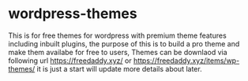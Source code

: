 # wordpress-themes
This is for free themes for wordpress  with premium theme features including inbuilt plugins, the purpose of this is to build a pro theme and make them availabe for free to users, Themes can be downlaod via following url 
https://freedaddy.xyz/ or 
https://freedaddy.xyz/items/wp-themes/
it is just a start will update more details about later. 
